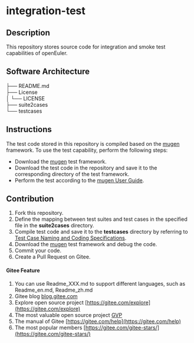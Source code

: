 # integration-test

## Description
This repository stores source code for integration and smoke test capabilities of openEuler.

## Software Architecture

├── README.md  
├── License  
│   └── LICENSE  
├── suite2cases  
└── testcases  

## Instructions
The test code stored in this repository is compiled based on the [mugen](https://gitee.com/openeuler/test-tools.git) framework. To use the test capability, perform the following steps:

- Download the [mugen](https://gitee.com/openeuler/test-tools.git) test framework.
- Download the test code in the repository and save it to the corresponding directory of the test framework.
- Perform the test according to the [mugen User Guide](https://gitee.com/openeuler/test-tools/blob/master/mugen/README.md).

## Contribution
1. Fork this repository.
2. Define the mapping between test suites and test cases in the specified file in the **suite2cases** directory.
3. Compile test code and save it to the **testcases** directory by referring to [Test Case Naming and Coding Specifications](https://gitee.com/openeuler/package-reinforce-test/blob/master/test-case-naming-and-coding-specifications.md).
4. Download the [mugen](https://gitee.com/openeuler/test-tools.git) test framework and debug the code.
5. Commit your code.
6. Create a Pull Request on Gitee.


#### Gitee Feature

1.  You can use Readme\_XXX.md to support different languages, such as Readme\_en.md, Readme\_zh.md
2.  Gitee blog [blog.gitee.com](https://blog.gitee.com)
3.  Explore open source project [https://gitee.com/explore](https://gitee.com/explore)
4.  The most valuable open source project [GVP](https://gitee.com/gvp)
5.  The manual of Gitee [https://gitee.com/help](https://gitee.com/help)
6.  The most popular members  [https://gitee.com/gitee-stars/](https://gitee.com/gitee-stars/)
